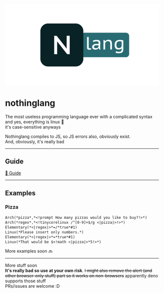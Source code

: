<img src="nlang.png" alt="nothinglang" align="center">

# nothinglang
The most useless programming language ever with a complicated syntax  
and yes, everything is linux 🐧  
it's case-sensitive anyways  

Nothinglang compiles to JS, so JS errors also, obviously exist.  
And, obviously, it's really bad
___
## Guide
[📖 Guide](guide.md)

___
## Examples
### Pizza
```
Arch(*pizza*,*<!prompt How many pizzas would you like to buy?!>*)
Arch(*regex*,*<!tinycorelinux /^[0-9]+$/g <|pizza|>!>*)
Elementary(*<|regex|>*=/*true*#1)
Linux(*Please insert only numbers.*)
Elementary(*<|regex|>*=*true*#1)
Linux(*That would be $<!math <|pizza|>*5!>*)
```
More examples soon 🔜

___
More stuff soon  
**It's really bad so use at your own risk**. 
~~I might also remove the alert (and other browser-only stuff) part so it works on non-browsers~~ apparently deno supports those stuff  
PRs/issues are welcome :D
